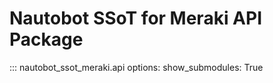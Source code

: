 # Nautobot SSoT for Meraki API Package

::: nautobot_ssot_meraki.api
    options:
        show_submodules: True

